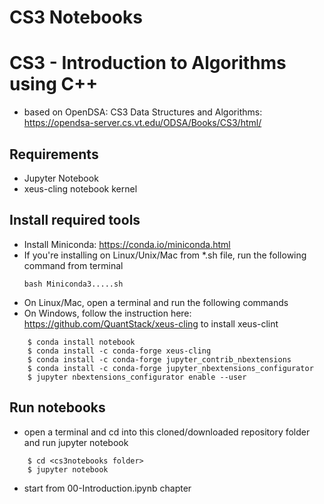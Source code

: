 # CS3 Notebooks

# CS3 - Introduction to Algorithms using C++
- based on OpenDSA: CS3 Data Structures and Algorithms: https://opendsa-server.cs.vt.edu/ODSA/Books/CS3/html/

## Requirements
- Jupyter Notebook
- xeus-cling notebook kernel

## Install required tools
- Install Miniconda: https://conda.io/miniconda.html 
- If you're installing on Linux/Unix/Mac from *.sh file, run the following command from terminal
    ``` 
    bash Miniconda3.....sh
    ```
- On Linux/Mac, open a terminal and run the following commands
- On Windows, follow the instruction here: https://github.com/QuantStack/xeus-cling
to install xeus-clint
```
    $ conda install notebook
    $ conda install -c conda-forge xeus-cling
    $ conda install -c conda-forge jupyter_contrib_nbextensions
    $ conda install -c conda-forge jupyter_nbextensions_configurator
    $ jupyter nbextensions_configurator enable --user
```

## Run notebooks
- open a terminal and cd into this cloned/downloaded repository folder and run jupyter notebook
```
    $ cd <cs3notebooks folder>
    $ jupyter notebook
```
- start from 00-Introduction.ipynb chapter